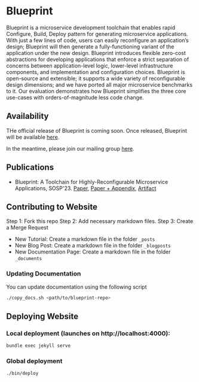 # Blueprint

Blueprint is a microservice development toolchain that enables rapid Configure, Build, Deploy pattern for generating microservice applications. With just a few lines of code, users can easily reconfigure an application’s design; Blueprint will then generate a fully-functioning variant of the application under the new design. Blueprint introduces flexible zero-cost abstractions for developing applications that enforce a strict separation of concerns between application-level logic, lower-level infrastructure components, and implementation and configuration choices. Blueprint is open-source and extensible; it supports a wide variety of reconfigurable design dimensions; and we have ported all major microservice benchmarks to it. Our evaluation demonstrates how Blueprint simplifies the three core use-cases with orders-of-magnitude less code change.

## Availability

THe official release of Blueprint is coming soon. Once released, Blueprint will be available [here](https://github.com/Blueprint-uServices/blueprint).

In the meantime, please join our mailing group [here](https://groups.google.com/g/blueprint-compiler).

## Publications

+ Blueprint: A Toolchain for Highly-Reconfigurable Microservice Applications, SOSP'23. [Paper](https://dl.acm.org/doi/10.1145/3600006.3613138), [Paper + Appendix](https://vaastavanand.com/assets/pdf/anand2023blueprint.pdf), [Artifact](https://gitlab.mpi-sws.org/cld/blueprint/blueprint-sosp23-experiments)

## Contributing to Website

Step 1: Fork this repo
Step 2: Add necessary markdown files.
Step 3: Create a Merge Request

+ New Tutorial: Create a markdown file in the folder ```_posts```
+ New Blog Post: Create a markdown file in the folder ```_blogposts```
+ New Documentation Page: Create a markdown file in the folder ```_documents```

### Updating Documentation

You can update documentation using the following script

```bash
./copy_docs.sh <path/to/blueprint-repo>
```

## Deploying Website

### Local deployment (launches on http://localhost:4000):

```bash
bundle exec jekyll serve
```

### Global deployment

```bash
./bin/deploy
```
